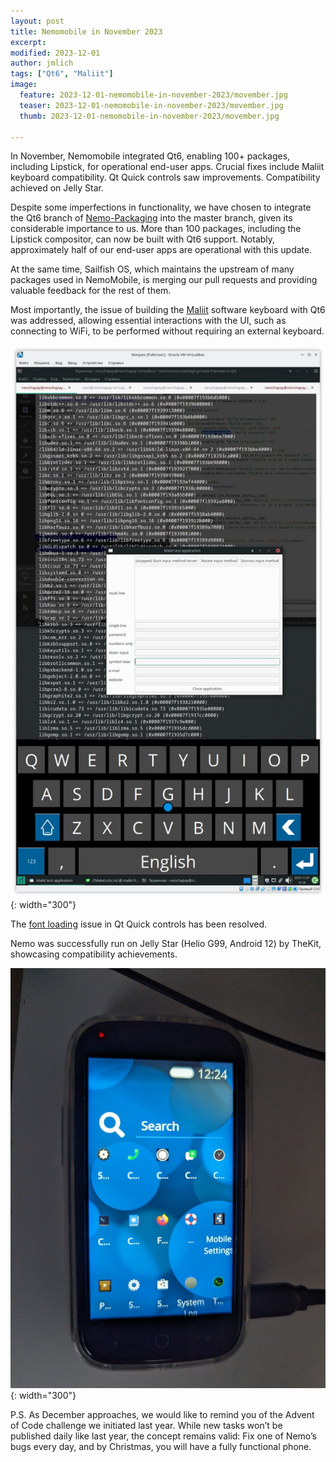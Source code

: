 ```yaml
---
layout: post
title: Nemomobile in November 2023
excerpt: 
modified: 2023-12-01
author: jmlich
tags: ["Qt6", "Maliit"]
image: 
  feature: 2023-12-01-nemomobile-in-november-2023/movember.jpg
  teaser: 2023-12-01-nemomobile-in-november-2023/movember.jpg
  thumb: 2023-12-01-nemomobile-in-november-2023/movember.jpg

---
```


In November, Nemomobile integrated Qt6, enabling 100+ packages, including Lipstick, 
for operational end-user apps. Crucial fixes include Maliit keyboard compatibility.
Qt Quick controls saw improvements. Compatibility achieved on Jelly Star.



Despite some imperfections in functionality, we have chosen to integrate the Qt6
branch of [Nemo-Packaging](https://github.com/nemomobile-ux/nemo-packaging/) into the master branch, given its considerable importance to us. More than 100 packages, including the Lipstick compositor, can now be built with Qt6 support. Notably, approximately half of our end-user apps are operational with this update.

At the same time, Sailfish OS, which maintains the upstream of many packages used in NemoMobile, is merging our pull requests and providing valuable feedback for the rest of them.

Most importantly, the issue of building the [Maliit](https://github.com/nemomobile-ux/nemo-packaging/blob/master/maliit-framework-qt6/0001-move_to_qt6.patch) software keyboard with Qt6 was addressed, allowing essential interactions with the UI, such as connecting to WiFi, to be performed without requiring an external keyboard.

![](/images/2023-12-01-nemomobile-in-november-2023/photo1699370346.jpeg){: width="300"}

The [font loading](https://github.com/nemomobile-ux/qtquickcontrols-nemo/commit/2e6445a4ae311877952222fca09a3b457c8b3ea3) issue in Qt Quick controls has been resolved.

Nemo was successfully run on Jelly Star (Helio G99, Android 12) by TheKit, showcasing compatibility achievements.

![](/images/2023-12-01-nemomobile-in-november-2023/photo1701347089.jpeg){: width="300"}

P.S. As December approaches, we would like to remind you of the Advent of Code challenge we initiated last year. While new tasks won’t be published daily like last year, the concept remains valid: Fix one of Nemo’s bugs every day, and by Christmas, you will have a fully functional phone.